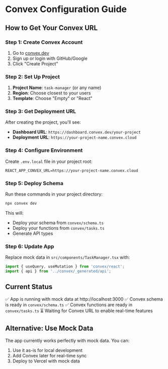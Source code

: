 # Convex Configuration Guide

## How to Get Your Convex URL

### Step 1: Create Convex Account
1. Go to [convex.dev](https://convex.dev)
2. Sign up or login with GitHub/Google
3. Click "Create Project"

### Step 2: Set Up Project
1. **Project Name**: `task-manager` (or any name)
2. **Region**: Choose closest to your users
3. **Template**: Choose "Empty" or "React"

### Step 3: Get Deployment URL
After creating the project, you'll see:
- **Dashboard URL**: `https://dashboard.convex.dev/your-project`
- **Deployment URL**: `https://your-project-name.convex.cloud`

### Step 4: Configure Environment
Create `.env.local` file in your project root:
```
REACT_APP_CONVEX_URL=https://your-project-name.convex.cloud
```

### Step 5: Deploy Schema
Run these commands in your project directory:
```bash
npx convex dev
```

This will:
- Deploy your schema from `convex/schema.ts`
- Deploy your functions from `convex/tasks.ts`
- Generate API types

### Step 6: Update App
Replace mock data in `src/components/TaskManager.tsx` with:
```typescript
import { useQuery, useMutation } from 'convex/react';
import { api } from '../convex/_generated/api';
```

## Current Status
✅ App is running with mock data at http://localhost:3000
✅ Convex schema is ready in `convex/schema.ts`
✅ Convex functions are ready in `convex/tasks.ts`
⏳ Waiting for Convex URL to enable real-time features

## Alternative: Use Mock Data
The app currently works perfectly with mock data. You can:
1. Use it as-is for local development
2. Add Convex later for real-time sync
3. Deploy to Vercel with mock data

